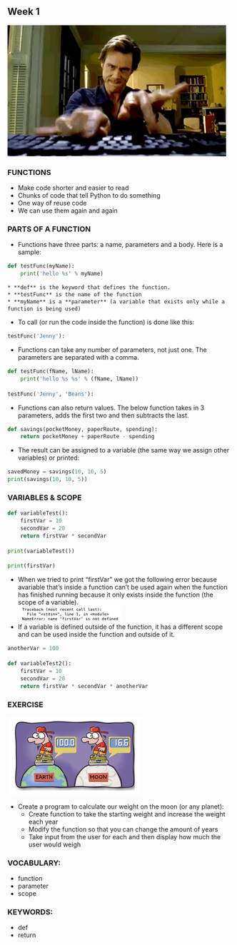 ## Week 1 
![Code Fingers](../imgs/codefingers.gif)

### FUNCTIONS 
* Make code shorter and easier to read
* Chunks of code that tell Python to do something
* One way of reuse code
* We can use them again and again


### PARTS OF A FUNCTION
* Functions have three parts: a name, parameters and a body. Here is a sample:
```python
def testFunc(myName):
    print('hello %s' % myName)
```
    * **def** is the keyword that defines the function.
    * **testFunc** is the name of the function
    * **myName** is a **parameter** (a variable that exists only while a function is being used)

* To call (or run the code inside the function) is done like this:
```python
testFunc('Jenny'):
```
* Functions can take any number of parameters, not just one. The parameters are separated with a comma.
```python
def testFunc(fName, lName):
    print('hello %s %s' % (fName, lName))
    
testFunc('Jenny', 'Beans'):    
```
* Functions can also return values. The below function takes in 3 parameters, adds the first two and then subtracts the last. 
```python
def savings(pocketMoney, paperRoute, spending):
    return pocketMoney + paperRoute - spending
```
* The result can be assigned to a variable (the same way we assign other variables)  or printed:
```python
savedMoney = savings(10, 10, 5)
print(savings(10, 10, 5))
```

### VARIABLES & SCOPE
```python
def variableTest():
    firstVar = 10
    secondVar = 20
    return firstVar * secondVar
    
print(variableTest())

print(firstVar)
```
* When we tried to print “firstVar” we got the following error because avariable that’s inside a function can’t be used again when the function has finished running because it only exists inside the function (the scope of a variable).  
![scope](../imgs/scope.png)
* If a variable is defined outside of the function, it has a different scope and can be used inside the function and outside of it. 
```python
anotherVar = 100

def variableTest2():
    firstVar = 10
    secondVar = 20
    return firstVar * secondVar * anotherVar
```

### EXERCISE
![Moon](../imgs/moon.png)
* Create a program to calculate our weight on the moon (or any planet):
    * Create function to take the starting weight and increase the weight each year
    * Modify the function so that you can change the amount of years
    * Take input from the user for each and then display how much the user would weigh

### VOCABULARY:
* function 
* parameter 
* scope 

### KEYWORDS:
* def 
* return 

